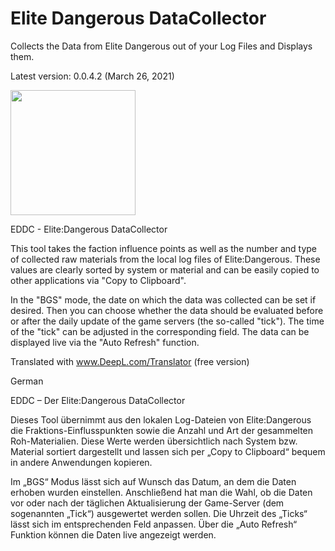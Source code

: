 # Elite Dangerous DataCollector
Collects the Data from Elite Dangerous out of your Log Files and Displays them.

Latest version: 0.0.4.2 (March 26, 2021)

<img src="https://i.imgur.com/kjsyOgz.png" height="200px">

EDDC - Elite:Dangerous DataCollector

This tool takes the faction influence points as well as the number and type of collected raw materials from the local log files of Elite:Dangerous. 
These values are clearly sorted by system or material and can be easily copied to other applications via "Copy to Clipboard".

In the "BGS" mode, the date on which the data was collected can be set if desired. Then you can choose whether the data should be evaluated before or after the daily update of the game servers (the so-called "tick"). The time of the "tick" can be adjusted in the corresponding field. The data can be displayed live via the "Auto Refresh" function. 

Translated with www.DeepL.com/Translator (free version)


German

EDDC – Der Elite:Dangerous DataCollector

Dieses Tool übernimmt aus den lokalen Log-Dateien von Elite:Dangerous die Fraktions-Einflusspunkten sowie die Anzahl und Art der gesammelten Roh-Materialien. Diese Werte werden übersichtlich nach System bzw. Material sortiert dargestellt und lassen sich per „Copy to Clipboard“ bequem in andere Anwendungen kopieren.

Im „BGS“ Modus lässt sich auf Wunsch das Datum, an dem die Daten erhoben wurden einstellen. Anschließend hat man die Wahl, ob die Daten vor oder nach der täglichen Aktualisierung der Game-Server (dem sogenannten „Tick“) ausgewertet werden sollen. Die Uhrzeit des „Ticks“ lässt sich im entsprechenden Feld anpassen. Über die „Auto Refresh“ Funktion können die Daten live angezeigt werden. 
